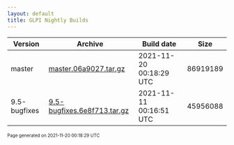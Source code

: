```yaml
---
layout: default
title: GLPI Nightly Builds
---
```


Version|Archive|Build date|Size
---|---|---|---
master|[master.06a9027.tar.gz](master.06a9027.tar.gz)|2021-11-20 00:18:29 UTC|86919189
9.5-bugfixes|[9.5-bugfixes.6e8f713.tar.gz](9.5-bugfixes.6e8f713.tar.gz)|2021-11-11 00:16:51 UTC|45956088

<font size="1">Page generated on 2021-11-20 00:18:29 UTC</font>
